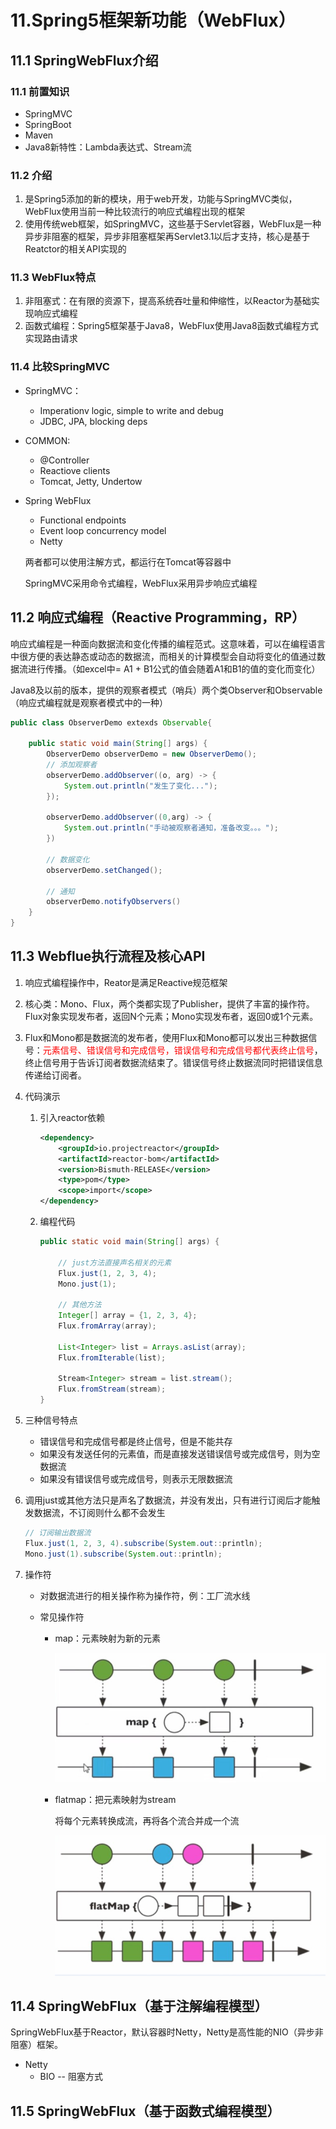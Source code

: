 # 11.Spring5框架新功能（WebFlux）

## 11.1 SpringWebFlux介绍

### 11.1 前置知识

- SpringMVC
- SpringBoot
- Maven
- Java8新特性：Lambda表达式、Stream流

### 11.2 介绍

1. 是Spring5添加的新的模块，用于web开发，功能与SpringMVC类似，WebFlux使用当前一种比较流行的响应式编程出现的框架
2. 使用传统web框架，如SpringMVC，这些基于Servlet容器，WebFlux是一种异步非阻塞的框架，异步非阻塞框架再Servlet3.1以后才支持，核心是基于Reatctor的相关API实现的

### 11.3 WebFlux特点

1. 非阻塞式：在有限的资源下，提高系统吞吐量和伸缩性，以Reactor为基础实现响应式编程
2. 函数式编程：Spring5框架基于Java8，WebFlux使用Java8函数式编程方式实现路由请求

### 11.4 比较SpringMVC

- SpringMVC：

  - Imperationv logic, simple to write and debug
  - JDBC, JPA, blocking deps

- COMMON:

  - @Controller
  - Reactiove clients
  - Tomcat, Jetty, Undertow

- Spring WebFlux

  - Functional endpoints
  - Event loop concurrency model
  - Netty

  两者都可以使用注解方式，都运行在Tomcat等容器中

  SpringMVC采用命令式编程，WebFlux采用异步响应式编程

## 11.2 响应式编程（Reactive Programming，RP）

​	响应式编程是一种面向数据流和变化传播的编程范式。这意味着，可以在编程语言中很方便的表达静态或动态的数据流，而相关的计算模型会自动将变化的值通过数据流进行传播。（如excel中= A1 + B1公式的值会随着A1和B1的值的变化而变化）

​	Java8及以前的版本，提供的观察者模式（哨兵）两个类Observer和Observable（响应式编程就是观察者模式中的一种）

```java
public class ObserverDemo extexds Observable{

    public static void main(String[] args) {
        ObserverDemo observerDemo = new ObserverDemo();
        // 添加观察者
        observerDemo.addObserver((o, arg) -> {
            System.out.println("发生了变化...");
        });

        observerDemo.addObserver((0,arg) -> {
            System.out.println("手动被观察者通知，准备改变。。。");
        })

        // 数据变化
        observerDemo.setChanged();

        // 通知
        observerDemo.notifyObservers()
    }
}
```

## 11.3 Webflue执行流程及核心API

1. 响应式编程操作中，Reator是满足Reactive规范框架

2. 核心类：Mono、Flux，两个类都实现了Publisher，提供了丰富的操作符。Flux对象实现发布者，返回N个元素；Mono实现发布者，返回0或1个元素。

3. Flux和Mono都是数据流的发布者，使用Flux和Mono都可以发出三种数据信号：<font color="red">元素信号、错误信号和完成信号，错误信号和完成信号都代表终止信号</font>，终止信号用于告诉订阅者数据流结束了。错误信号终止数据流同时把错误信息传递给订阅者。

4. 代码演示

   1. 引入reactor依赖

      ```xml
      <dependency>
          <groupId>io.projectreactor</groupId>
          <artifactId>reactor-bom</artifactId>
          <version>Bismuth-RELEASE</version>
          <type>pom</type>
          <scope>import</scope>
      </dependency>
      ```

   2. 编程代码
   
      ```java
      public static void main(String[] args) {
      
          // just方法直接声名相关的元素
          Flux.just(1, 2, 3, 4);
          Mono.just(1);
      
          // 其他方法
          Integer[] array = {1, 2, 3, 4};
          Flux.fromArray(array);
      
          List<Integer> list = Arrays.asList(array);
          Flux.fromIterable(list);
      
          Stream<Integer> stream = list.stream();
          Flux.fromStream(stream);
      }
      ```
   
5. 三种信号特点

   - 错误信号和完成信号都是终止信号，但是不能共存
   - 如果没有发送任何的元素值，而是直接发送错误信号或完成信号，则为空数据流
   - 如果没有错误信号或完成信号，则表示无限数据流

6. 调用just或其他方法只是声名了数据流，并没有发出，只有进行订阅后才能触发数据流，不订阅则什么都不会发生

   ```java
   // 订阅输出数据流
   Flux.just(1, 2, 3, 4).subscribe(System.out::println);
   Mono.just(1).subscribe(System.out::println);
   ```

7. 操作符

   - 对数据流进行的相关操作称为操作符，例：工厂流水线

   - 常见操作符

     - map：元素映射为新的元素

       <img src="./res/map操作符.jpg" alt="map操作符" style="zoom:67%;" />

     - flatmap：把元素映射为stream

       将每个元素转换成流，再将各个流合并成一个流

       <img src="./res/flatmap操作符.jpg" alt="flatmap操作符" style="zoom: 67%;" />

## 11.4 SpringWebFlux（基于注解编程模型）

​	SpringWebFlux基于Reactor，默认容器时Netty，Netty是高性能的NIO（异步非阻塞）框架。

- Netty
  - BIO -- 阻塞方式

## 11.5 SpringWebFlux（基于函数式编程模型）